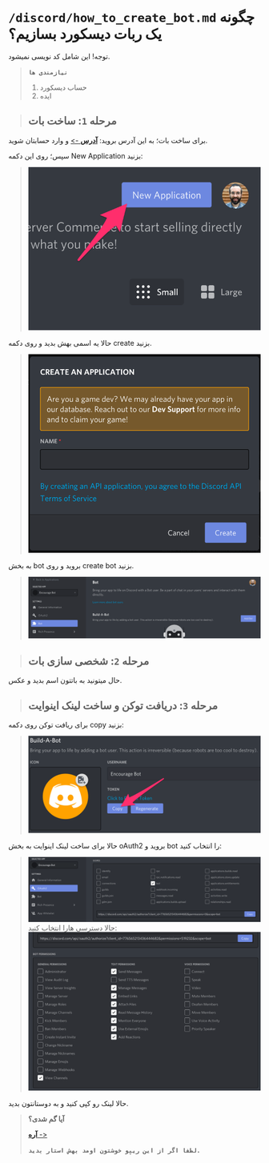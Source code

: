 # `/discord/how_to_create_bot.md` چگونه یک ربات دیسکورد بسازیم؟
توجه! این شامل کد نویسی نمیشود.

> **`نیازمندی ها`** 
>
> 1. حساب دیسکورد
> 2. ایده

> ## مرحله **`1`**: **ساخت بات**
برای ساخت بات؛ به این آدرس بروید: [**آدرس** ->](https://discord.com/developers/applications)
و وارد حسابتان شوید.

سپس؛ روی این دکمه New Application بزنید:
> ![عکس](https://raw.githubusercontent.com/Ghalbeyou/helpful-tips/main/Assets/discord/app.png)

حالا یه اسمی بهش بدید و روی دکمه create بزنید.

> ![عکس](https://raw.githubusercontent.com/Ghalbeyou/helpful-tips/main/Assets/discord/name.png)

به بخش bot بروید و روی create bot بزنید.
> ![عکس](https://raw.githubusercontent.com/Ghalbeyou/helpful-tips/main/Assets/discord/bot.png)

> ## مرحله **`2`**: **شخصی سازی بات**
حال میتونید به باتتون اسم بدید و عکس.
> ## مرحله **`3`**: **دریافت توکن و ساخت لینک اینوایت**
برای ریافت توکن روی دکمه copy بزنید:
> ![عکس](https://raw.githubusercontent.com/Ghalbeyou/helpful-tips/main/Assets/discord/token.png)

حالا برای ساخت لینک اینوایت به بخش oAuth2 بروید و bot را انتخاب کنید:
> ![عکس](https://raw.githubusercontent.com/Ghalbeyou/helpful-tips/main/Assets/discord/oAuth.png)
حالا دسترسی هارا انتخاب کنید:
> ![عکس](https://raw.githubusercontent.com/Ghalbeyou/helpful-tips/main/Assets/discord/perms.png)

حالا لینک رو کپی کنید و به دوستانتون بدید.

> **آیا گم شدی؟**
>
> [**آره** ->](README.MD)
>
> **`لطفا اگر از این ریپو خوشتون اومد بهش استار بدید.`**